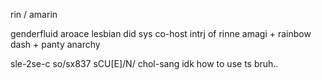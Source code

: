 rin / amarin

genderfluid aroace lesbian did sys co-host intrj of rinne amagi + rainbow dash + panty anarchy

sle-2se-c so/sx837 sCU[E]/N/ chol-sang
idk how to use ts bruh..
